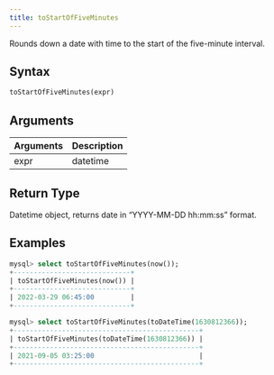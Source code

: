```yaml
---
title: toStartOfFiveMinutes
---
```


Rounds down a date with time to the start of the five-minute interval.
## Syntax

```sql
toStartOfFiveMinutes(expr)
```

## Arguments

| Arguments   | Description |
| ----------- | ----------- |
| expr | datetime |

## Return Type
Datetime object, returns date in “YYYY-MM-DD hh:mm:ss” format.

## Examples

```sql
mysql> select toStartOfFiveMinutes(now());
+-----------------------------+
| toStartOfFiveMinutes(now()) |
+-----------------------------+
| 2022-03-29 06:45:00         |
+-----------------------------+

mysql> select toStartOfFiveMinutes(toDateTime(1630812366));
+----------------------------------------------+
| toStartOfFiveMinutes(toDateTime(1630812366)) |
+----------------------------------------------+
| 2021-09-05 03:25:00                          |
+----------------------------------------------+
```
